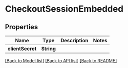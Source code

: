 # CheckoutSessionEmbedded

## Properties
Name | Type | Description | Notes
------------ | ------------- | ------------- | -------------
**clientSecret** | **String** |  | 

[[Back to Model list]](../README.md#documentation-for-models) [[Back to API list]](../README.md#documentation-for-api-endpoints) [[Back to README]](../README.md)


